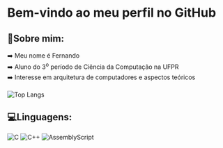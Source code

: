 # Bem-vindo ao meu perfil no GitHub

## 📃Sobre mim:
➡️ Meu nome é Fernando</br>
➡️ Aluno do 3<sup>o</sup> período de Ciência da Computação na UFPR</br>
➡️ Interesse em arquitetura de computadores e aspectos teóricos</br></br>
![Top Langs](https://github-readme-stats.vercel.app/api/top-langs/?username=ferbcastro&layout=compact)

## 💻Linguagens: 
![C](https://img.shields.io/badge/c-%2300599C.svg?style=for-the-badge&logo=c&logoColor=white)
![C++](https://img.shields.io/badge/c++-%2300599C.svg?style=for-the-badge&logo=c%2B%2B&logoColor=white)
![AssemblyScript](https://img.shields.io/badge/assembly%20script-%23000000.svg?style=for-the-badge&logo=assemblyscript&logoColor=white)
